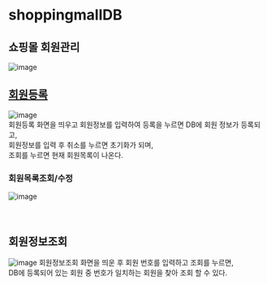 # shoppingmallDB
## 쇼핑몰 회원관리 <br>
![image](https://github.com/gkstmdrb/shoppingmallDB/assets/114748816/a0545b13-7d47-4cfe-9cf5-bfbe55211e06)
<br>
## [회원등록](https://github.com/gkstmdrb/shoppingmallDB/blob/main/src/main/webapp/join.jsp)
![image](https://github.com/gkstmdrb/shoppingmallDB/assets/114748816/30764649-f5f2-471e-b5c0-72f0758b551a)<br>
회원등록 화면을 띄우고 회원정보를 입력하여 등록을 누르면 DB에 회원 정보가 등록되고, <br>
회원정보를 입력 후 취소를 누르면 초기화가 되며, <br>
조회를 누르면 현재 회원목록이 나온다. <br>

### 회원목록조회/수정
![image](https://github.com/gkstmdrb/shoppingmallDB/assets/114748816/0e37ceb8-45d7-468b-9a3f-9c1aeb26aa21)
<br><br><br>

## 회원정보조회
![image](https://github.com/gkstmdrb/shoppingmallDB/assets/114748816/8cd87a0c-0133-4d89-b717-f5fe3f6f1639)
회원정보조회 화면을 띄운 후 회원 번호를 입력하고 조회를 누르면, <br>
DB에 등록되어 있는 회원 중 번호가 일치하는 회원을 찾아 조회 할 수 있다. <br><br>
